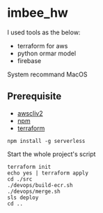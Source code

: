 # imbee_hw

I used tools as the below:
- terraform for aws
- python ormar model
- firebase

System recommand MacOS
## Prerequisite
- [awscliv2](https://docs.aws.amazon.com/cli/latest/userguide/getting-started-install.html)
- [npm](https://nodejs.org/en/download/)
- [terraform](https://developer.hashicorp.com/terraform/tutorials/aws-get-started/install-cli)
```
npm install -g serverless
```

Start the whole project's script
```
terraform init
echo yes | terraform apply
cd ./src
./devops/build-ecr.sh
./devops/merge.sh
sls deploy
cd ..
```

